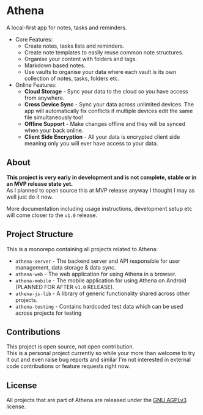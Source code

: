 # Athena
A local-first app for notes, tasks and reminders.  

- Core Features:
  - Create notes, tasks lists and reminders.
  - Create note templates to easily reuse common note structures.
  - Organise your content with folders and tags.
  - Markdown based notes.
  - Use vaults to organise your data where each vault is its own collection of notes, tasks, folders etc.
- Online Features:
  - **Cloud Storage** - Sync your data to the cloud so you have access from anywhere.
  - **Cross Device Sync** - Sync your data across unlimited devices. The app will automatically fix conflicts if multiple devices edit the same file simultaneously too!
  - **Offline Support** - Make changes offline and they will be synced when your back online.
  - **Client Side Encryption** - All your data is encrypted client side meaning only you will ever have access to your data.

## About
**This project is very early in development and is not complete, stable or in an MVP release state yet.**  
As I planned to open source this at MVP release anyway I thought I may as well just do it now.

More documentation including usage instructions, development setup etc will come closer to the `v1.0` release.

## Project Structure
This is a monorepo containing all projects related to Athena:
- `athena-server` - The backend server and API responsible for user management, data storage & data sync.
- `athena-web` - The web application for using Athena in a browser.
- `athena-mobile` - The mobile application for using Athena on Android (PLANNED FOR AFTER `v1.0` RELEASE).
- `athena-js-lib` - A library of generic functionality shared across other projects.
- `athena-testing` - Contains hardcoded test data which can be used across projects for testing

## Contributions
This project is open source, not open contribution.  
This is a personal project currently so while your more than welcome to try it out and even raise bug reports and similar
I'm not interested in external code contributions or feature requests right now.

## License
All projects that are part of Athena are released under the [GNU AGPLv3](https://choosealicense.com/licenses/agpl-3.0/) license.

